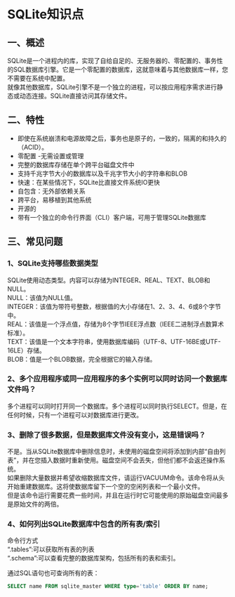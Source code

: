 # SQLite知识点

## 一、概述
SQLite是一个进程内的库，实现了自给自足的、无服务器的、零配置的、事务性的SQL数据库引擎。它是一个零配置的数据库，这就意味着与其他数据库一样，您不需要在系统中配置。  
就像其他数据库，SQLite引擎不是一个独立的进程，可以按应用程序需求进行静态或动态连接。SQLite直接访问其存储文件。  

## 二、特性
- 即使在系统崩溃和电源故障之后，事务也是原子的，一致的，隔离的和持久的（ACID）。
- 零配置 -无需设置或管理
- 完整的数据库存储在单个跨平台磁盘文件中
- 支持千兆字节大小的数据库以及千兆字节大小的字符串和BLOB
- 快速：在某些情况下，SQLite比直接文件系统IO更快
- 自包含：无外部依赖关系
- 跨平台，易移植到其他系统
- 开源的
- 带有一个独立的命令行界面（CLI）客户端，可用于管理SQLite数据库


## 三、常见问题
### 1、SQLite支持哪些数据类型
SQLite使用动态类型。内容可以存储为INTEGER、REAL、TEXT、BLOB和NULL。  
NULL：该值为NULL值。  
INTEGER：该值为带符号整数，根据值的大小存储在1、2、3、4、6或8个字节中。  
REAL：该值是一个浮点值，存储为8个字节IEEE浮点数（IEEE二进制浮点数算术标准）。  
TEXT：该值是一个文本字符串，使用数据库编码（UTF-8、UTF-16BE或UTF-16LE）存储。  
BLOB：值是一个BLOB数据，完全根据它的输入存储。  

### 2、多个应用程序或同一应用程序的多个实例可以同时访问一个数据库文件吗？
多个进程可以同时打开同一个数据库。多个进程可以同时执行SELECT。但是，在任何时候，只有一个进程可以对数据库进行更改。  

### 3、删除了很多数据，但是数据库文件没有变小，这是错误吗？
不是。当从SQLite数据库中删除信息时，未使用的磁盘空间将添加到内部“自由列表”，并在您插入数据时重新使用。磁盘空间不会丢失，但他们都不会返还操作系统。  
如果删除大量数据并希望收缩数据库文件，请运行VACUUM命令。该命令将从头开始重建数据库。这将使数据库留下一个空的空闲列表和一个最小文件。  
但是该命令运行需要花费一些时间，并且在运行时它可能使用的原始磁盘空间最多是原始文件的两倍。

### 4、如何列出SQLite数据库中包含的所有表/索引
命令行方式  
“.tables”:可以获取所有表的列表  
“.schema”:可以查看完整的数据库架构，包括所有的表和索引。

通过SQL语句也可查询所有的表：
```sql
SELECT name FROM sqlite_master WHERE type='table' ORDER BY name;  
```
